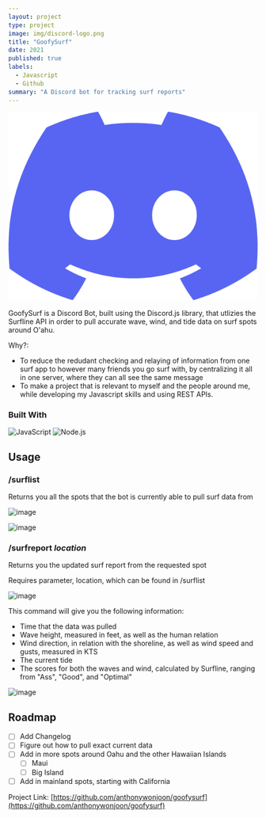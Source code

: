 ```yaml
---
layout: project
type: project
image: img/discord-logo.png
title: "GoofySurf"
date: 2021
published: true
labels:
  - Javascript
  - Github
summary: "A Discord bot for tracking surf reports"
---
```


<img class="img-fluid" src="../img/discord-logo.png">

GoofySurf is a Discord Bot, built using the Discord.js library, that utlizies the Surfline API in order to pull accurate wave, wind, and tide data on surf spots around O'ahu.

Why?:
* To reduce the redudant checking and relaying of information from one surf app to however many friends you go surf with, by centralizing it all in one server, where they can all see the same message
* To make a project that is relevant to myself and the people around me, while developing my Javascript skills and using REST APIs.

### Built With

![JavaScript](https://img.shields.io/badge/-JavaScript-000000?style=flat&logo=javascript)
![Node.js](https://img.shields.io/badge/-Node.js-222222?style=flat&logo=node.js&logoColor=339933)

<!-- USAGE EXAMPLES -->
## Usage

### /surflist

Returns you all the spots that the bot is currently able to pull surf data from

![image](https://user-images.githubusercontent.com/89366304/205186413-1197912d-9efd-44b8-ab7c-9b99b3ab8119.png)

![image](https://user-images.githubusercontent.com/89366304/205186626-e173db1e-f36a-4ac3-a911-5d41e9d71ab7.png)

### /surfreport *location*

Returns you the updated surf report from the requested spot

Requires parameter, location, which can be found in /surflist

![image](https://user-images.githubusercontent.com/89366304/205186827-c18d7fb5-e591-4787-a89c-fa55a0ddffd8.png)

This command will give you the following information:

- Time that the data was pulled
- Wave height, measured in feet, as well as the human relation
- Wind direction, in relation with the shoreline, as well as wind speed and gusts, measured in KTS
- The current tide
- The scores for both the waves and wind, calculated by Surfline, ranging from "Ass", "Good", and "Optimal"

![image](https://user-images.githubusercontent.com/89366304/205186855-3ec5adc4-7d3e-4fc2-8959-7799193703bd.png)

<!-- ROADMAP -->
## Roadmap

- [ ] Add Changelog
- [ ] Figure out how to pull exact current data
- [ ] Add in more spots around Oahu and the other Hawaiian Islands
  - [ ] Maui
  - [ ] Big Island
- [ ] Add in mainland spots, starting with California

Project Link: [https://github.com/anthonywonjoon/goofysurf](https://github.com/anthonywonjoon/goofysurf)
